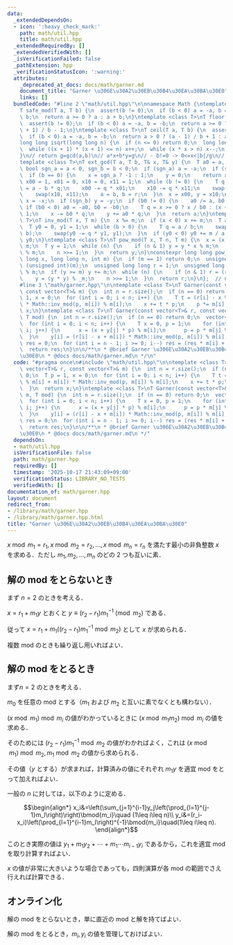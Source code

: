 ```yaml
---
data:
  _extendedDependsOn:
  - icon: ':heavy_check_mark:'
    path: math/util.hpp
    title: math/util.hpp
  _extendedRequiredBy: []
  _extendedVerifiedWith: []
  _isVerificationFailed: false
  _pathExtension: hpp
  _verificationStatusIcon: ':warning:'
  attributes:
    _deprecated_at_docs: docs/math/garner.md
    document_title: "Garner \u306E\u30A2\u30EB\u30B4\u30EA\u30BA\u30E0"
    links: []
  bundledCode: "#line 2 \"math/util.hpp\"\n\nnamespace Math {\ntemplate <class T>\n\
    T safe_mod(T a, T b) {\n  assert(b != 0);\n  if (b < 0) a = -a, b = -b;\n  a %=\
    \ b;\n  return a >= 0 ? a : a + b;\n}\ntemplate <class T>\nT floor(T a, T b) {\n\
    \  assert(b != 0);\n  if (b < 0) a = -a, b = -b;\n  return a >= 0 ? a / b : (a\
    \ + 1) / b - 1;\n}\ntemplate <class T>\nT ceil(T a, T b) {\n  assert(b != 0);\n\
    \  if (b < 0) a = -a, b = -b;\n  return a > 0 ? (a - 1) / b + 1 : a / b;\n}\n\
    long long isqrt(long long n) {\n  if (n <= 0) return 0;\n  long long x = sqrt(n);\n\
    \  while ((x + 1) * (x + 1) <= n) x++;\n  while (x * x > n) x--;\n  return x;\n\
    }\n// return g=gcd(a,b)\n// a*x+b*y=g\n// - b!=0 -> 0<=x<|b|/g\n// - b=0  -> ax=g\n\
    template <class T>\nT ext_gcd(T a, T b, T& x, T& y) {\n  T a0 = a, b0 = b;\n \
    \ bool sgn_a = a < 0, sgn_b = b < 0;\n  if (sgn_a) a = -a;\n  if (sgn_b) b = -b;\n\
    \  if (b == 0) {\n    x = sgn_a ? -1 : 1;\n    y = 0;\n    return a;\n  }\n  T\
    \ x00 = 1, x01 = 0, x10 = 0, x11 = 1;\n  while (b != 0) {\n    T q = a / b, r\
    \ = a - b * q;\n    x00 -= q * x01;\n    x10 -= q * x11;\n    swap(x00, x01);\n\
    \    swap(x10, x11);\n    a = b, b = r;\n  }\n  x = x00, y = x10;\n  if (sgn_a)\
    \ x = -x;\n  if (sgn_b) y = -y;\n  if (b0 != 0) {\n    a0 /= a, b0 /= a;\n   \
    \ if (b0 < 0) a0 = -a0, b0 = -b0;\n    T q = x >= 0 ? x / b0 : (x + 1) / b0 -\
    \ 1;\n    x -= b0 * q;\n    y += a0 * q;\n  }\n  return a;\n}\ntemplate <class\
    \ T>\nT inv_mod(T x, T m) {\n  x %= m;\n  if (x < 0) x += m;\n  T a = m, b = x;\n\
    \  T y0 = 0, y1 = 1;\n  while (b > 0) {\n    T q = a / b;\n    swap(a -= q * b,\
    \ b);\n    swap(y0 -= q * y1, y1);\n  }\n  if (y0 < 0) y0 += m / a;\n  return\
    \ y0;\n}\ntemplate <class T>\nT pow_mod(T x, T n, T m) {\n  x = (x % m + m) %\
    \ m;\n  T y = 1;\n  while (n) {\n    if (n & 1) y = y * x % m;\n    x = x * x\
    \ % m;\n    n >>= 1;\n  }\n  return y;\n}\nconstexpr long long pow_mod_constexpr(long\
    \ long x, long long n, int m) {\n  if (m == 1) return 0;\n  unsigned int _m =\
    \ (unsigned int)(m);\n  unsigned long long r = 1;\n  unsigned long long y = x\
    \ % m;\n  if (y >= m) y += m;\n  while (n) {\n    if (n & 1) r = (r * y) % _m;\n\
    \    y = (y * y) % _m;\n    n >>= 1;\n  }\n  return r;\n}\n};  // namespace Math\n\
    #line 3 \"math/garner.hpp\"\n\ntemplate <class T>\nT Garner(const vector<T>& r,\
    \ const vector<T>& m) {\n  int n = r.size();\n  if (n == 0) return 0;\n  T p =\
    \ 1, x = 0;\n  for (int i = 0; i < n; i++) {\n    T t = (r[i] - x % m[i] + m[i])\
    \ * Math::inv_mod(p, m[i]) % m[i];\n    x += t * p;\n    p *= m[i];\n  }\n  return\
    \ x;\n}\ntemplate <class T>\nT Garner(const vector<T>& r, const vector<T>& m,\
    \ T mod) {\n  int n = r.size();\n  if (n == 0) return 0;\n  vector<T> y(n);\n\
    \  for (int i = 0; i < n; i++) {\n    T x = 0, p = 1;\n    for (int j = 0; j <\
    \ i; j++) {\n      x = (x + y[j] * p) % m[i];\n      p = p * m[j] % m[i];\n  \
    \  }\n    y[i] = (r[i] - x + m[i]) * Math::inv_mod(p, m[i]) % m[i];\n  }\n  T\
    \ res = 0;\n  for (int i = n - 1; i >= 0; i--) res = (res * m[i] + y[i]) % mod;\n\
    \  return res;\n}\n\n/**\n * @brief Garner \u306E\u30A2\u30EB\u30B4\u30EA\u30BA\
    \u30E0\n * @docs docs/math/garner.md\n */\n"
  code: "#pragma once\n#include \"math/util.hpp\"\n\ntemplate <class T>\nT Garner(const\
    \ vector<T>& r, const vector<T>& m) {\n  int n = r.size();\n  if (n == 0) return\
    \ 0;\n  T p = 1, x = 0;\n  for (int i = 0; i < n; i++) {\n    T t = (r[i] - x\
    \ % m[i] + m[i]) * Math::inv_mod(p, m[i]) % m[i];\n    x += t * p;\n    p *= m[i];\n\
    \  }\n  return x;\n}\ntemplate <class T>\nT Garner(const vector<T>& r, const vector<T>&\
    \ m, T mod) {\n  int n = r.size();\n  if (n == 0) return 0;\n  vector<T> y(n);\n\
    \  for (int i = 0; i < n; i++) {\n    T x = 0, p = 1;\n    for (int j = 0; j <\
    \ i; j++) {\n      x = (x + y[j] * p) % m[i];\n      p = p * m[j] % m[i];\n  \
    \  }\n    y[i] = (r[i] - x + m[i]) * Math::inv_mod(p, m[i]) % m[i];\n  }\n  T\
    \ res = 0;\n  for (int i = n - 1; i >= 0; i--) res = (res * m[i] + y[i]) % mod;\n\
    \  return res;\n}\n\n/**\n * @brief Garner \u306E\u30A2\u30EB\u30B4\u30EA\u30BA\
    \u30E0\n * @docs docs/math/garner.md\n */"
  dependsOn:
  - math/util.hpp
  isVerificationFile: false
  path: math/garner.hpp
  requiredBy: []
  timestamp: '2025-10-17 21:43:09+09:00'
  verificationStatus: LIBRARY_NO_TESTS
  verifiedWith: []
documentation_of: math/garner.hpp
layout: document
redirect_from:
- /library/math/garner.hpp
- /library/math/garner.hpp.html
title: "Garner \u306E\u30A2\u30EB\u30B4\u30EA\u30BA\u30E0"
---
```

$x\bmod m_1=r_1,x\bmod m_2=r_2,\dots,x\bmod m_n=r_n$ を満たす最小の非負整数 $x$ を求める．ただし $m_1,m_2,\dots,m_n$ のどの 2 つも互いに素．

## 解の mod をとらないとき

まず $n=2$ のときを考える．

$x=r_1+m_1y$ とおくと $y\equiv(r_2-r_1)m_1^{-1}\pmod{m_2}$ である．

従って $x=r_1+m_1((r_2-r_1)m_1^{-1}\bmod{m_2})$ として $x$ が求められる．

複数 mod のときも繰り返し用いればよい．

## 解の mod をとるとき

まず$n=2$ のときを考える．

$m_0$ を任意の mod とする（$m_1$ および $m_2$ と互いに素でなくとも構わない）．

$(x\bmod m_1)\bmod m_i$ の値がわかっているときに $(x\bmod m_1m_2)\bmod m_i$ の値を求める．

そのためには $(r_2-r_1)m_1^{-1}\bmod{m_2}$ の値がわかればよく，これは $(x\bmod m_1)\bmod m_2,m_1\bmod m_2$ の値から求められる．

その値（$y$ とする）が求まれば，計算済みの値にそれぞれ $m_1y$ を適宜 mod をとって加えればよい．

一般の $n$ に対しては，以下のように定める．

$$\begin{align*}
x_i&=\left(\sum_{j=1}^{i-1}y_j\left(\prod_{l=1}^{j-1}m_l\right)\right)\bmod{m_i}\quad (1\leq i\leq n)\\
y_i&=(r_i-x_i)\left(\prod_{l=1}^{i-1}m_l\right)^{-1}\bmod{m_i}\quad(1\leq i\leq n).
\end{align*}$$

このとき実際の値は $y_1+m_1y_2+\cdots+m_1\cdots m_{i-1}y_i$ であるから，これを適宜 mod を取り計算すればよい．

$x$ の値が非常に大きいような場合であっても，四則演算が各 mod の範囲でさえ行えれば計算できる．

## オンライン化

解の mod をとらないとき，単に直近の mod と解を持てばよい．

解の mod をとるとき，$m_i,y_i$ の値を管理しておけばよい．